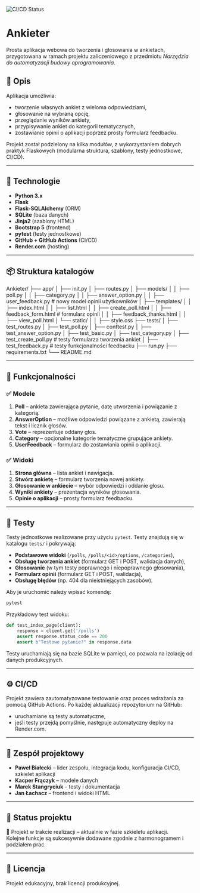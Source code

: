 ![CI/CD Status](https://github.com/wr34876/ankieter/actions/workflows/deploy.yml/badge.svg)

# Ankieter

Prosta aplikacja webowa do tworzenia i głosowania w ankietach, przygotowana w ramach projektu zaliczeniowego z przedmiotu *Narzędzia do automatyzacji budowy oprogramowania*.

## 🧩 Opis

Aplikacja umożliwia:
- tworzenie własnych ankiet z wieloma odpowiedziami,
- głosowanie na wybraną opcję,
- przeglądanie wyników ankiety,
- przypisywanie ankiet do kategorii tematycznych,
- zostawianie opinii o aplikacji poprzez prosty formularz feedbacku.

Projekt został podzielony na kilka modułów, z wykorzystaniem dobrych praktyk Flaskowych (modularna struktura, szablony, testy jednostkowe, CI/CD).

---

## 🚀 Technologie

- **Python 3.x**
- **Flask**
- **Flask-SQLAlchemy** (ORM)
- **SQLite** (baza danych)
- **Jinja2** (szablony HTML)
- **Bootstrap 5** (frontend)
- **pytest** (testy jednostkowe)
- **GitHub + GitHub Actions** (CI/CD)
- **Render.com** (hosting)

---

## 📦 Struktura katalogów

Ankieter/
├── app/
│ ├── init.py
│ ├── routes.py
│ ├── models/
│ │ ├── poll.py
│ │ ├── category.py
│ │ ├── answer_option.py
│ │ ├── user_feedback.py # nowy model opinii użytkowników
│ ├── templates/
│ │ ├── index.html
│ │ ├── list.html
│ │ ├── create_poll.html
│ │ ├── feedback_form.html # formularz opinii
│ │ ├── feedback_thanks.html
│ │ ├── view_poll.html
│ └── static/
│ │ ├── style.css
├── tests/
│ ├── test_routes.py
│ ├── test_poll.py
│ ├── conftest.py
│ ├── test_answer_option.py
│ ├── test_basic.py
│ ├── test_category.py
│ ├── test_create_poll.py # testy formularza tworzenia ankiet
│ ├── test_feedback.py # testy funkcjonalności feedbacku
├── run.py
├── requirements.txt
└── README.md


---

## 🧠 Funkcjonalności

### ✅ Modele

1. **Poll** – ankieta zawierająca pytanie, datę utworzenia i powiązanie z kategorią.
2. **AnswerOption** – możliwe odpowiedzi powiązane z ankietą, zawierają tekst i licznik głosów.
3. **Vote** – reprezentuje oddany głos.
4. **Category** – opcjonalne kategorie tematyczne grupujące ankiety.
5. **UserFeedback** – formularz do zostawiania opinii o aplikacji.

### ✅ Widoki

1. **Strona główna** – lista ankiet i nawigacja.
2. **Stwórz ankietę** – formularz tworzenia nowej ankiety.
3. **Głosowanie w ankiecie** – wybór odpowiedzi i oddanie głosu.
4. **Wyniki ankiety** – prezentacja wyników głosowania.
5. **Opinie o aplikacji** – prosty formularz feedbacku.

---

## 🧪 Testy

Testy jednostkowe realizowane przy użyciu `pytest`. Testy znajdują się w katalogu `tests/` i pokrywają:

- **Podstawowe widoki** (`/polls`, `/polls/<id>/options`, `/categories`),
- **Obsługę tworzenia ankiet** (formularz GET i POST, walidacja danych),
- **Głosowanie** (w tym testy poprawnego i niepoprawnego głosowania),
- **Formularz opinii** (formularz GET i POST, walidacja),
- **Obsługę błędów** (np. 404 dla nieistniejących zasobów).

Aby je uruchomić należy wpisać komendę:

```bash
pytest
```
Przykładowy test widoku:
```python
def test_index_page(client):
    response = client.get('/polls')
    assert response.status_code == 200
    assert b"Testowe pytanie?" in response.data
```

Testy uruchamiają się na bazie SQLite w pamięci, co pozwala na izolację od danych produkcyjnych.

---

## ⚙️ CI/CD

Projekt zawiera zautomatyzowane testowanie oraz proces wdrażania za pomocą GitHub Actions. Po każdej aktualizacji repozytorium na GitHub:
- uruchamiane są testy automatyczne,
- jeśli testy przejdą pomyślnie, następuje automatyczny deploy na Render.com.

---

## 👥 Zespół projektowy

- **Paweł Białecki** – lider zespołu, integracja kodu, konfiguracja CI/CD, szkielet aplikacji
- **Kacper Frączyk** – modele danych
- **Marek Stangryciuk** – testy i dokumentacja
- **Jan Łachacz** – frontend i widoki HTML

---

## 📌 Status projektu

🔨 Projekt w trakcie realizacji – aktualnie w fazie szkieletu aplikacji.  
Kolejne funkcje są sukcesywnie dodawane zgodnie z harmonogramem i podziałem prac.

---

## 📄 Licencja

Projekt edukacyjny, brak licencji produkcyjnej.

